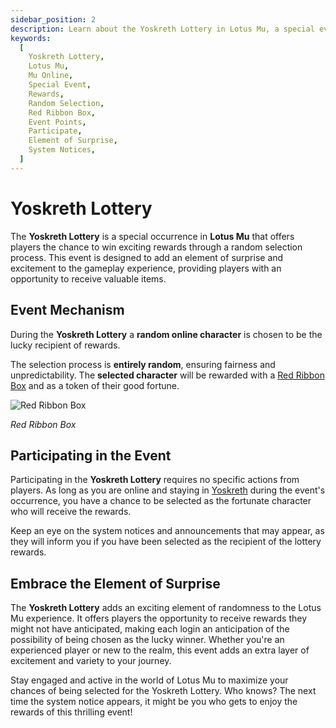 ```yaml
---
sidebar_position: 2
description: Learn about the Yoskreth Lottery in Lotus Mu, a special event where players have the chance to win exciting rewards through a random selection process. Understand the event mechanism, how to participate, and embrace the element of surprise as you anticipate being the lucky recipient.
keywords:
  [
    Yoskreth Lottery,
    Lotus Mu,
    Mu Online,
    Special Event,
    Rewards,
    Random Selection,
    Red Ribbon Box,
    Event Points,
    Participate,
    Element of Surprise,
    System Notices,
  ]
---
```


# Yoskreth Lottery

The **Yoskreth Lottery** is a special occurrence in **Lotus Mu** that offers players the chance to win exciting rewards through a random selection process. This event is designed to add an element of surprise and excitement to the gameplay experience, providing players with an opportunity to receive valuable items.

## Event Mechanism

During the **Yoskreth Lottery** a **random online character** is chosen to be the lucky recipient of rewards.

The selection process is **entirely random**, ensuring fairness and unpredictability. The **selected character** will be rewarded with a [Red Ribbon Box](/items/item-bags/misc/red-ribbon-box) and as a token of their good fortune.

![Red Ribbon Box](/img/items/item-bags/box-of-red-ribbon.png)

_Red Ribbon Box_

## Participating in the Event

Participating in the **Yoskreth Lottery** requires no specific actions from players. As long as you are online and staying in [Yoskreth](/maps/yoskreth) during the event's occurrence, you have a chance to be selected as the fortunate character who will receive the rewards.

Keep an eye on the system notices and announcements that may appear, as they will inform you if you have been selected as the recipient of the lottery rewards.

## Embrace the Element of Surprise

The **Yoskreth Lottery** adds an exciting element of randomness to the Lotus Mu experience. It offers players the opportunity to receive rewards they might not have anticipated, making each login an anticipation of the possibility of being chosen as the lucky winner. Whether you're an experienced player or new to the realm, this event adds an extra layer of excitement and variety to your journey.

Stay engaged and active in the world of Lotus Mu to maximize your chances of being selected for the Yoskreth Lottery. Who knows? The next time the system notice appears, it might be you who gets to enjoy the rewards of this thrilling event!
